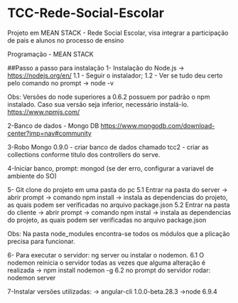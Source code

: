 # TCC-Rede-Social-Escolar
Projeto em MEAN STACK - Rede Social Escolar, visa integrar a participação de pais e alunos no processo de ensino

Programação - MEAN STACK 

##Passo a passo para instalação
1- Instalação do Node.js ->  https://nodejs.org/en/ 
1.1 - Seguir o instalador;
1.2 - Ver se tudo deu certo pelo comando no prompt  ->  node -v

Obs: Versões do node superiores a 0.6.2 possuem por padrão o npm instalado. Caso sua versão seja inferior, necessário instalá-lo. https://www.npmjs.com/

2-Banco de dados - Mongo DB https://www.mongodb.com/download-center?jmp=nav#community 

3-Robo Mongo 0.9.0 - criar banco de dados chamado tcc2 - criar as collections conforme titulo dos controllers do serve.

4-Iniciar banco, prompt: mongod (se der erro, configurar a variavel de ambiente do SO)

5- Git clone do projeto em uma pasta do pc
5.1 Entrar na pasta do server -> abrir prompt -> comando npm install 
-> instala as dependencias do projeto, as quais podem ser verificadas no arquivo package.json
5.2 Entrar na pasta do cliente -> abrir prompt -> comando npm instal 
-> instala as dependencias do projeto, as quais podem ser verificadas no arquivo package.json

Obs: Na pasta node_modules encontra-se todos os módulos que a plicação precisa para funcionar.

6- Para executar o servidor: ng server ou instalar o nodemon.
6.1 O nodemon reinicia o servidor todas as vezes que alguma alteração é realizada -> npm install nodemon -g 
6.2 no prompt do servidor rodar: nodemon server

7-Instalar versões utilizadas:
-> angular-cli 1.0.0-beta.28.3
->node 6.9.4
